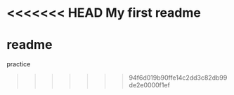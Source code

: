 <<<<<<< HEAD
My first readme
=======
# readme
 practice
>>>>>>> 94f6d019b90ffe14c2dd3c82db99de2e0000f1ef
